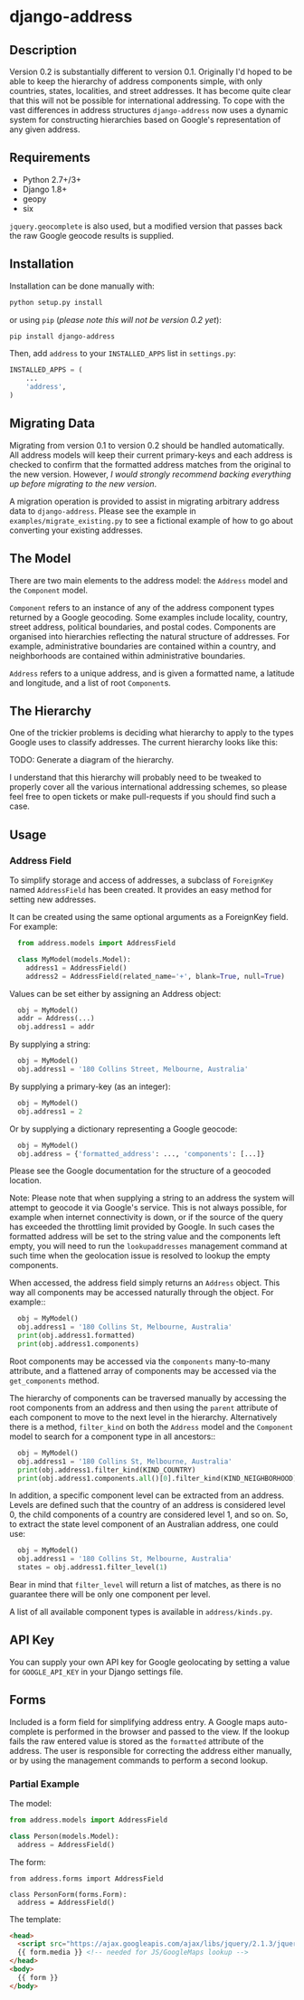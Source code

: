 # django-address


## Description

Version 0.2 is substantially different to version 0.1. Originally I'd hoped to be
able to keep the hierarchy of address components simple, with only countries,
states, localities, and street addresses. It has become quite clear that this
will not be possible for international addressing. To cope with the vast
differences in address structures `django-address` now uses a dynamic
system for constructing hierarchies based on Google's representation of any
given address.


## Requirements

 * Python 2.7+/3+
 * Django 1.8+
 * geopy
 * six

`jquery.geocomplete` is also used, but a modified version that passes back
the raw Google geocode results is supplied.


## Installation

Installation can be done manually with:

```bash
python setup.py install
```

or using `pip` (*please note this will not be version 0.2 yet*):

```bash
pip install django-address
```

Then, add `address` to your `INSTALLED_APPS` list in `settings.py`:

```python
INSTALLED_APPS = (
    ...
    'address',
)
```


## Migrating Data

Migrating from version 0.1 to version 0.2 should be handled automatically. All address models
will keep their current primary-keys and each address is checked to confirm that the formatted
address matches from the original to the new version. However, *I would strongly recommend
backing everything up before migrating to the new version*.

A migration operation is provided to assist in migrating arbitrary address data to `django-address`.
Please see the example in `examples/migrate_existing.py` to see a fictional example of how
to go about converting your existing addresses.


## The Model

There are two main elements to the address model: the `Address` model and the `Component` model.

`Component` refers to an instance of any of the address component types returned by a Google
geocoding. Some examples include locality, country, street address, political boundaries, and
postal codes. Components are organised into hierarchies reflecting the natural structure of
addresses. For example, administrative boundaries are contained within a country, and neighborhoods
are contained within administrative boundaries.

`Address` refers to a unique address, and is given a formatted name, a latitude and longitude, and
a list of root `Component`s.


## The Hierarchy

One of the trickier problems is deciding what hierarchy to apply to the types Google uses
to classify addresses. The current hierarchy looks like this:

TODO: Generate a diagram of the hierarchy.

I understand that this hierarchy will probably need to be tweaked to properly cover all the
various international addressing schemes, so please feel free to open tickets or make
pull-requests if you should find such a case.


## Usage

### Address Field

To simplify storage and access of addresses, a subclass of `ForeignKey` named
`AddressField` has been created. It provides an easy method for setting new
addresses.

It can be created using the same optional arguments as a ForeignKey field.
For example:

```python
  from address.models import AddressField

  class MyModel(models.Model):
    address1 = AddressField()
    address2 = AddressField(related_name='+', blank=True, null=True)
```

Values can be set either by assigning an Address object:

```python
  obj = MyModel()
  addr = Address(...)
  obj.address1 = addr
```

By supplying a string:

```python
  obj = MyModel()
  obj.address1 = '180 Collins Street, Melbourne, Australia'
```

By supplying a primary-key (as an integer):

```python
  obj = MyModel()
  obj.address1 = 2
```

Or by supplying a dictionary representing a Google geocode:

```python
  obj = MyModel()
  obj.address = {'formatted_address': ..., 'components': [...]}
```

Please see the Google documentation for the structure of a geocoded
location.

Note: Please note that when supplying a string to an address the system
will attempt to geocode it via Google's service. This is not always possible,
for example when internet connectivity is down, or if the source of the query
has exceeded the throttling limit provided by Google. In such cases the
formatted address will be set to the string value and the components left
empty, you will need to run the `lookupaddresses` management command at such
time when the geolocation issue is resolved to lookup the empty components.

When accessed, the address field simply returns an `Address` object. This way
all components may be accessed naturally through the object. For example::

```python
  obj = MyModel()
  obj.address1 = '180 Collins St, Melbourne, Australia'
  print(obj.address1.formatted)
  print(obj.address1.components)
```

Root components may be accessed via the `components` many-to-many attribute,
and a flattened array of components may be accessed via the `get_components`
method.

The hierarchy of components can be traversed manually by accessing the root
components from an address and then using the `parent` attribute of each
component to move to the next level in the hierarchy. Alternatively there is
a method, `filter_kind` on both the `Address` model and the `Component` model to search
for a component type in all ancestors::

```python
  obj = MyModel()
  obj.address1 = '180 Collins St, Melbourne, Australia'
  print(obj.address1.filter_kind(KIND_COUNTRY)
  print(obj.address1.components.all()[0].filter_kind(KIND_NEIGHBORHOOD)
```

In addition, a specific component level can be extracted from an address.
Levels are defined such that the country of an address is considered level
0, the child components of a country are considered level 1, and so on.
So, to extract the state level component of an Australian address, one
could use:

```python
  obj = MyModel()
  obj.address1 = '180 Collins St, Melbourne, Australia'
  states = obj.address1.filter_level(1)
```

Bear in mind that `filter_level` will return a list of matches, as there
is no guarantee there will be only one component per level.

A list of all available component types is available in `address/kinds.py`.


## API Key

You can supply your own API key for Google geolocating by setting a
value for `GOOGLE_API_KEY` in your Django settings file.


## Forms

Included is a form field for simplifying address entry. A Google maps
auto-complete is performed in the browser and passed to the view. If
the lookup fails the raw entered value is stored as the `formatted`
attribute of the address. The user is responsible for correcting the address
either manually, or by using the management commands to perform a second
lookup.

### Partial Example

The model:

```python
from address.models import AddressField

class Person(models.Model):
  address = AddressField()
```

The form:

```
from address.forms import AddressField

class PersonForm(forms.Form):
  address = AddressField()
```

The template:

```html
<head>
  <script src="https://ajax.googleapis.com/ajax/libs/jquery/2.1.3/jquery.min.js"></script>
  {{ form.media }} <!-- needed for JS/GoogleMaps lookup -->
</head>
<body>
  {{ form }}
</body>
```
